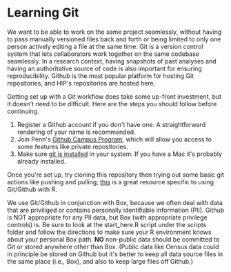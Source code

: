 # Learning Git

We want to be able to work on the same project seamlessly, without having to pass manually versioned files back and forth or being limited to only one person actively editing a file at the same time. Git is a version control system that lets collaborators work together on the same codebase seamlessly. In a research context, having snapshots of past analyses and having an authoritative source of code is also important for ensuring reproducibility. Github is the most popular platform for hosting Git repositories, and HIP's repositories are hosted here.

Getting set up with a Git workflow does take some up-front investment, but it doesn't need to be difficult. Here are the steps you should follow before continuing.

1. Register a Github account if you don't have one. A straightforward rendering of your name is recommended.
2. Join Penn's [Github Campus Program](https://github.com/upenn), which will allow you access to some features like private repositories.
3. Make sure [git is installed](https://happygitwithr.com/install-git) in your system. If you have a Mac it's probably already installed.

Once you're set up, try cloning this repository then trying out some basic git actions like pushing and pulling; [this](https://happygitwithr.com/) is a great resource specific to using Git/Github with R. 

We use Git/Github in conjunction with Box, because we often deal with data that are priviliged or contains personally identifiable information (PII). Github is NOT appropriate for any PII data, but Box (with appropriate privilege controls) is. Be sure to look at the start_here.R script under the scripts folder and follow the directions to make sure your R environment knows about your personal Box path. **NO** non-public data should be committed to Git or stored anywhere other than Box. (Public data like Census data could in principle be stored on Github but it's better to keep all data source files in the same place (i.e., Box), and also to keep large files off Github.)
